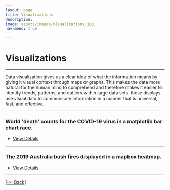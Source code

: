 ```yaml
---
layout: page
title: Visualizations
description:
image: assets/images/visualizations.jpg
nav-menu: true

---
```


# Visualizations

---

Data visualization gives us a clear idea of what the information means by giving it visual context through maps or graphs. This makes the data more natural for the human mind to comprehend and therefore makes it easier to identify trends, patterns, and outliers within large data sets. these displays use visual data to communicate information in a manner that is universal, fast, and effective.

---

### World 'death' counts for the COVID-19 virus in a matplotlib bar chart race.

<ul class="actions">
   <li><a href="https://cvanchieri.github.io/DSPortfolio/covidmatplotlibbarchartrace.html" class="button next">View Details</a></li>
</ul>

---

### The 2019 Australia bush fires displayed in a mapbox heatmap.

<ul class="actions">
   <li><a href="https://cvanchieri.github.io/DSPortfolio/bushfiresmapboxheatmap.html" class="button next">View Details</a></li>
</ul>





---
[[<< Back]](https://cvanchieri.github.io/DSPortfolio)
